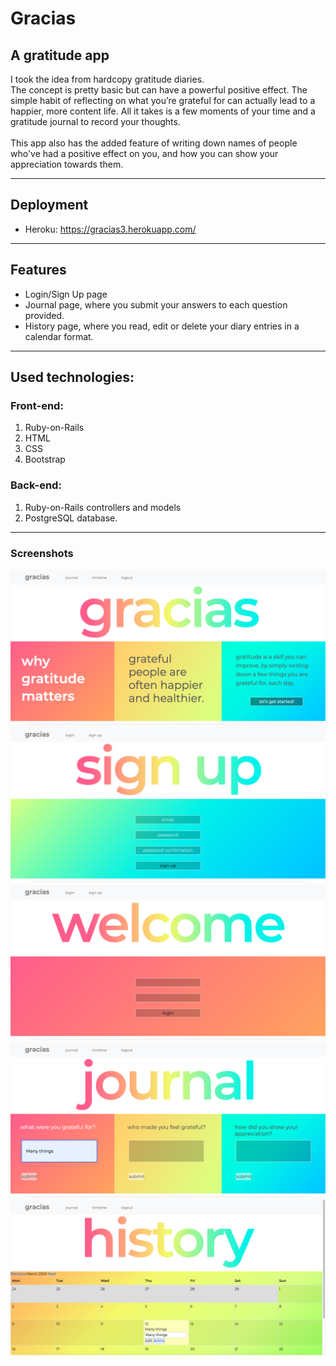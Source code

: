 # Gracias 
## A gratitude app

I took the idea from hardcopy gratitude diaries.<br>
The concept is pretty basic but can have a powerful positive effect.
The simple habit of reflecting on what you’re grateful for can actually lead to a happier, more content life.
All it takes is a few moments of your time and a gratitude journal to record your thoughts.<br><br>
This app also has the added feature of writing down names of people who've had a positive effect on you,
and how you can show your appreciation towards them.

---

## Deployment
  - Heroku: https://gracias3.herokuapp.com/

---

## Features
  - Login/Sign Up page
  - Journal page, where you submit your answers to each question provided.
  - History page, where you read, edit or delete your diary entries in a calendar format. 

---

## Used technologies:

### Front-end:
1) Ruby-on-Rails
2) HTML
3) CSS
4) Bootstrap

### Back-end:
1) Ruby-on-Rails controllers and models
2) PostgreSQL database.
---

### Screenshots
   
![Homepage](./screenshots/Home.png)
![Sign Up](/screenshots/Signup.png)
![Login](/screenshots/Login.png)
![Journal](/screenshots/journal.png)
![History](/screenshots/history.png)
   